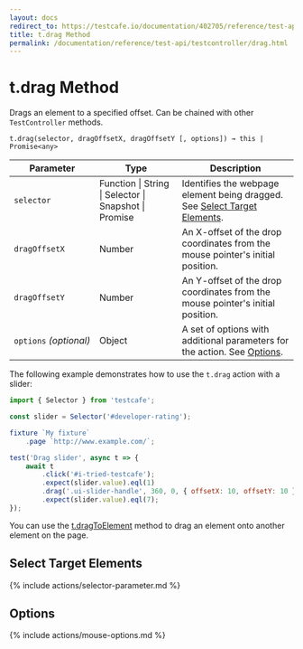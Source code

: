 ```yaml
---
layout: docs
redirect_to: https://testcafe.io/documentation/402705/reference/test-api/testcontroller/drag
title: t.drag Method
permalink: /documentation/reference/test-api/testcontroller/drag.html
---
```

# t.drag Method

Drags an element to a specified offset. Can be chained with other `TestController` methods.

```text
t.drag(selector, dragOffsetX, dragOffsetY [, options]) → this | Promise<any>
```

Parameter              | Type                                              | Description
---------------------- | ------------------------------------------------- | ------------------------------------------------------------------------------------------------------------------
`selector`             | Function &#124; String &#124; Selector &#124; Snapshot &#124; Promise | Identifies the webpage element being dragged. See [Select Target Elements](#select-target-elements).
`dragOffsetX`          | Number                                            | An X-offset of the drop coordinates from the mouse pointer's initial position.
`dragOffsetY`          | Number                                            | An Y-offset of the drop coordinates from the mouse pointer's initial position.
`options`&#160;*(optional)* | Object                                            | A set of options with additional parameters for the action. See [Options](#options).

The following example demonstrates how to use the `t.drag` action with a slider:

```js
import { Selector } from 'testcafe';

const slider = Selector('#developer-rating');

fixture `My fixture`
    .page `http://www.example.com/`;

test('Drag slider', async t => {
    await t
        .click('#i-tried-testcafe');
        .expect(slider.value).eql(1)
        .drag('.ui-slider-handle', 360, 0, { offsetX: 10, offsetY: 10 })
        .expect(slider.value).eql(7);
});
```

You can use the [t.dragToElement](dragtoelement.md) method to drag an element onto another element on the page.

## Select Target Elements

{% include actions/selector-parameter.md %}

## Options

{% include actions/mouse-options.md %}
